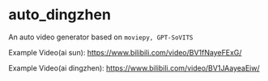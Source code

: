 # auto_dingzhen

An auto video generator based on `moviepy, GPT-SoVITS`

Example Video(ai sun):
https://www.bilibili.com/video/BV1fNayeFExG/

Example Video(ai dingzhen):
https://www.bilibili.com/video/BV1JAayeaEiw/

